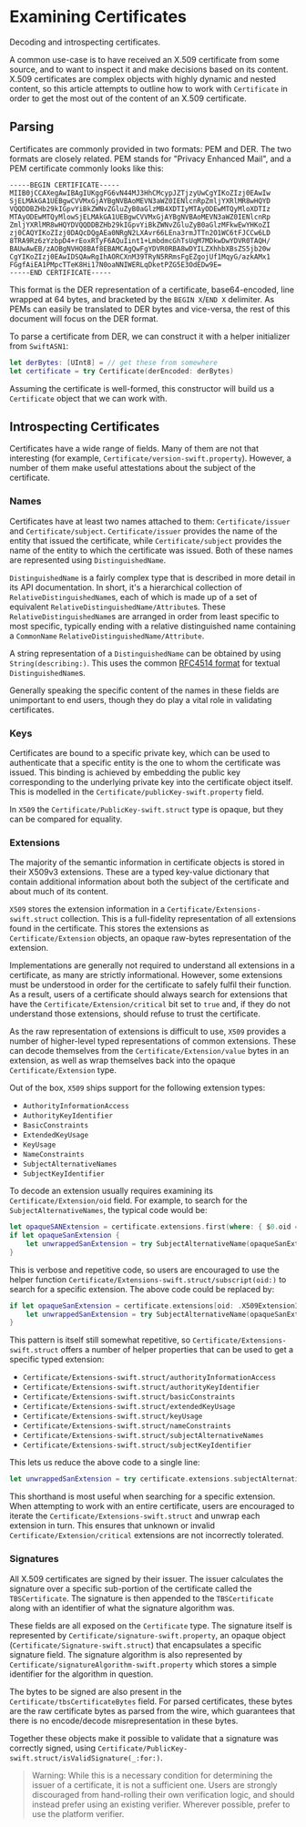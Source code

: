 # Examining Certificates

Decoding and introspecting certificates.

A common use-case is to have received an X.509 certificate from some source, and to want
to inspect it and make decisions based on its content. X.509 certificates are complex
objects with highly dynamic and nested content, so this article attempts to outline
how to work with ``Certificate`` in order to get the most out of the content of an
X.509 certificate.

## Parsing

Certificates are commonly provided in two formats: PEM and DER. The two formats are closely
related. PEM stands for "Privacy Enhanced Mail", and a PEM certificate commonly looks like
this:

```
-----BEGIN CERTIFICATE-----
MIIB0jCCAXegAwIBAgIUKggFG6vN44MJ3HhCMcypJZTjzyUwCgYIKoZIzj0EAwIw
SjELMAkGA1UEBgwCVVMxGjAYBgNVBAoMEVN3aWZ0IENlcnRpZmljYXRlMR8wHQYD
VQQDDBZHb29kIGpvYiBkZWNvZGluZyB0aGlzMB4XDTIyMTAyODEwMTQyMloXDTIz
MTAyODEwMTQyMlowSjELMAkGA1UEBgwCVVMxGjAYBgNVBAoMEVN3aWZ0IENlcnRp
ZmljYXRlMR8wHQYDVQQDDBZHb29kIGpvYiBkZWNvZGluZyB0aGlzMFkwEwYHKoZI
zj0CAQYIKoZIzj0DAQcDQgAEa0NRgN2LXAvr66LEna3rmJTTn2O1WC6tFJCCw6LD
8TRA9Rz6zYzbpD4+rEoxRTyF6AQuIint1+LmbdmcGhTsUqM7MDkwDwYDVR0TAQH/
BAUwAwEB/zAOBgNVHQ8BAf8EBAMCAgQwFgYDVR0RBA8wDYILZXhhbXBsZS5jb20w
CgYIKoZIzj0EAwIDSQAwRgIhAORCXnM39TRyN5RRmsFgEZgojUf1MqyG/azkAMx1
FGgfAiEA1PMpcTTeK8Hi17N0oaNNIWERLqDketPZG5E3OdEDw9E=
-----END CERTIFICATE-----
```

This format is the DER representation of a certificate, base64-encoded, line wrapped at 64
bytes, and bracketed by the `BEGIN X`/`END X` delimiter. As PEMs can easily be translated
to DER bytes and vice-versa, the rest of this document will focus on the DER format.

To parse a certificate from DER, we can construct it with a helper initializer from `SwiftASN1`:

```swift
let derBytes: [UInt8] = // get these from somewhere
let certificate = try Certificate(derEncoded: derBytes)
```

Assuming the certificate is well-formed, this constructor will build us a ``Certificate`` object
that we can work with.

## Introspecting Certificates

Certificates have a wide range of fields. Many of them are not that interesting (for example,
``Certificate/version-swift.property``). However, a number of them make useful attestations about the
subject of the certificate.

### Names

Certificates have at least two names attached to them: ``Certificate/issuer`` and ``Certificate/subject``.
``Certificate/issuer`` provides the name of the entity that issued the certificate, while
``Certificate/subject`` provides the name of the entity to which the certificate was issued. Both of
these names are represented using ``DistinguishedName``.

``DistinguishedName`` is a fairly complex type that is described in more detail in its API documentation.
In short, it's a hierarchical collection of ``RelativeDistinguishedName``s, each of which is made up
of a set of equivalent ``RelativeDistinguishedName/Attribute``s. These ``RelativeDistinguishedName``s
are arranged in order from least specific to most specific, typically ending with a relative
distinguished name containing a ``CommonName`` ``RelativeDistinguishedName/Attribute``.

A string representation of a ``DistinguishedName`` can be obtained by using `String(describing:)`. This
uses the common [RFC4514 format](https://www.rfc-editor.org/rfc/rfc4514) for textual ``DistinguishedName``s.

Generally speaking the specific content of the names in these fields are unimportant to end users, though they do
play a vital role in validating certificates.

### Keys

Certificates are bound to a specific private key, which can be used to authenticate that a specific entity is
the one to whom the certificate was issued. This binding is achieved by embedding the public key corresponding
to the underlying private key into the certificate object itself. This is modelled in the ``Certificate/publicKey-swift.property``
field.

In ``X509`` the ``Certificate/PublicKey-swift.struct`` type is opaque, but they can be compared for equality.

### Extensions

The majority of the semantic information in certificate objects is stored in their X509v3 extensions.
These are a typed key-value dictionary that contain additional information about both the subject of the
certificate and about much of its content.

``X509`` stores the extension information in a ``Certificate/Extensions-swift.struct`` collection. This
is a full-fidelity representation of all extensions found in the certificate. This stores the extensions
as ``Certificate/Extension`` objects, an opaque raw-bytes representation of the extension.

Implementations are generally not required to understand all extensions in a certificate, as many are
strictly informational. However, some extensions must be understood in order for the certificate to safely
fulfil their function. As a result, users of a certificate should always search for extensions that have
the ``Certificate/Extension/critical`` bit set to `true` and, if they do not understand those extensions,
should refuse to trust the certificate.

As the raw representation of extensions is difficult to use, ``X509`` provides a number of higher-level
typed representations of common extensions. These can decode themselves from the ``Certificate/Extension/value``
bytes in an extension, as well as wrap themselves back into the opaque ``Certificate/Extension`` type.

Out of the box, ``X509`` ships support for the following extension types:

- ``AuthorityInformationAccess``
- ``AuthorityKeyIdentifier``
- ``BasicConstraints``
- ``ExtendedKeyUsage``
- ``KeyUsage``
- ``NameConstraints``
- ``SubjectAlternativeNames``
- ``SubjectKeyIdentifier``

To decode an extension usually requires examining its ``Certificate/Extension/oid`` field. For example, to search
for the ``SubjectAlternativeNames``, the typical code would be:

```swift
let opaqueSANExtension = certificate.extensions.first(where: { $0.oid == .X509ExtensionID.subjectAlternativeName })
if let opaqueSanExtension {
    let unwrappedSanExtension = try SubjectAlternativeName(opaqueSanExtension)
}
```

This is verbose and repetitive code, so users are encouraged to use the helper function ``Certificate/Extensions-swift.struct/subscript(oid:)``
to search for a specific extension. The above code could be replaced by:

```swift
if let opaqueSanExtension = certificate.extensions[oid: .X509ExtensionID.subjectAlternativeName] {
    let unwrappedSanExtension = try SubjectAlternativeName(opaqueSanExtension)
}
```

This pattern is itself still somewhat repetitive, so ``Certificate/Extensions-swift.struct`` offers a number of helper properties
that can be used to get a specific typed extension:

- ``Certificate/Extensions-swift.struct/authorityInformationAccess``
- ``Certificate/Extensions-swift.struct/authorityKeyIdentifier``
- ``Certificate/Extensions-swift.struct/basicConstraints``
- ``Certificate/Extensions-swift.struct/extendedKeyUsage``
- ``Certificate/Extensions-swift.struct/keyUsage``
- ``Certificate/Extensions-swift.struct/nameConstraints``
- ``Certificate/Extensions-swift.struct/subjectAlternativeNames``
- ``Certificate/Extensions-swift.struct/subjectKeyIdentifier``

This lets us reduce the above code to a single line:

```swift
let unwrappedSanExtension = try certificate.extensions.subjectAlternativeName
```

This shorthand is most useful when searching for a specific extension. When attempting to work with an entire certificate,
users are encouraged to iterate the ``Certificate/Extensions-swift.struct`` and unwrap each extension in turn. This ensures
that unknown or invalid ``Certificate/Extension/critical`` extensions are not incorrectly tolerated.

### Signatures

All X.509 certificates are signed by their issuer. The issuer calculates the signature over a specific sub-portion
of the certificate called the `TBSCertificate`. The signature is then appended to the `TBSCertificate` along with an
identifier of what the signature algorithm was.

These fields are all exposed on the ``Certificate`` type. The signature itself is represented by ``Certificate/signature-swift.property``,
an opaque object (``Certificate/Signature-swift.struct``) that encapsulates a specific signature field. The signature algorithm is also
represented by ``Certificate/signatureAlgorithm-swift.property`` which stores a simple identifier for the algorithm in question.

The bytes to be signed are also present in the ``Certificate/tbsCertificateBytes`` field. For parsed certificates, these bytes are
the raw certificate bytes as parsed from the wire, which guarantees that there is no encode/decode misrepresentation in these bytes.

Together these objects make it possible to validate that a signature was correctly signed, using
``Certificate/PublicKey-swift.struct/isValidSignature(_:for:)``.

> Warning: While this is a necessary condition for determining the issuer of a certificate, it is not a sufficient one.
> Users are strongly discouraged from hand-rolling their own verification logic, and should instead prefer using an
> existing verifier. Wherever possible, prefer to use the platform verifier.
